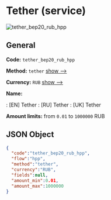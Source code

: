 
# Tether (service) 
![tether_bep20_rub_hpp](https://static.openfintech.io/payment_methods/tether_bep20_rub_hpp/logo.svg?w=400&c=v0.59.26#w200)  

## General 
 
**Code:** `tether_bep20_rub_hpp` 
 
**Method:** `tether` 
 [show -->](/payment-methods/tether/) 
 
**Currency:** `RUB` [show -->](/currencies/RUB/) 
 
**Name:** 
 
:	[EN] Tether 
:	[RU] Tether 
:	[UK] Tether 
 
**Amount limits:** from `0.01` to `1000000` RUB 

## JSON Object 

```json
{
  "code":"tether_bep20_rub_hpp",
  "flow":"hpp",
  "method":"tether",
  "currency":"RUB",
  "fields":null,
  "amount_min":0.01,
  "amount_max":1000000
}
```  
